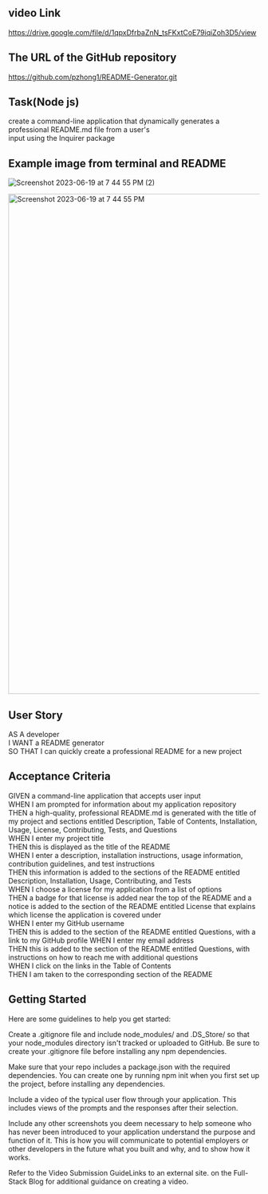 ## video Link  
https://drive.google.com/file/d/1qpxDfrbaZnN_tsFKxtCoE79iqiZoh3D5/view

## The URL of the GitHub repository
https://github.com/pzhong1/README-Generator.git

## Task(Node js)
create a command-line application that dynamically generates a professional README.md file from a user's   
input using the Inquirer package 


## Example image from terminal and README
![Screenshot 2023-06-19 at 7 44 55 PM (2)](https://github.com/pzhong1/README-Generator/assets/123424361/d09ff5f7-bcc4-4ec9-9c2d-4d7c78d4c57d)

<img width="1000" alt="Screenshot 2023-06-19 at 7 44 55 PM" src="https://github.com/pzhong1/README-Generator/assets/123424361/7e821ec4-ad5e-4950-b348-4dcc784a7ad0">



## User Story
AS A developer  
I WANT a README generator  
SO THAT I can quickly create a professional README for a new project  

## Acceptance Criteria
GIVEN a command-line application that accepts user input  
WHEN I am prompted for information about my application repository  
THEN a high-quality, professional README.md is generated with the title of my project and sections entitled Description, Table of Contents, Installation, Usage, License, Contributing, Tests, and Questions  
WHEN I enter my project title  
THEN this is displayed as the title of the README  
WHEN I enter a description, installation instructions, usage information, contribution guidelines, and test instructions  
THEN this information is added to the sections of the README entitled Description, Installation, Usage, Contributing, and Tests  
WHEN I choose a license for my application from a list of options  
THEN a badge for that license is added near the top of the README and a notice is added to the section of the README entitled License that explains which license the application is covered under  
WHEN I enter my GitHub username  
THEN this is added to the section of the README entitled Questions, with a link to my GitHub profile
WHEN I enter my email address  
THEN this is added to the section of the README entitled Questions, with instructions on how to reach me with additional questions  
WHEN I click on the links in the Table of Contents  
THEN I am taken to the corresponding section of the README  

## Getting Started
Here are some guidelines to help you get started:  

Create a .gitignore file and include node_modules/ and .DS_Store/ so that your node_modules directory isn't tracked or uploaded to GitHub. Be sure to create your .gitignore file before installing any npm dependencies.  

Make sure that your repo includes a package.json with the required dependencies. You can create one by running npm init when you first set up the project, before installing any dependencies.  

Include a video of the typical user flow through your application. This includes views of the prompts and the responses after their selection.  

Include any other screenshots you deem necessary to help someone who has never been introduced to your application understand the purpose and function of it. This is how you will communicate to potential employers or other developers in the future what you built and why, and to show how it works.  

Refer to the Video Submission GuideLinks to an external site. on the Full-Stack Blog for additional guidance on creating a video.  
